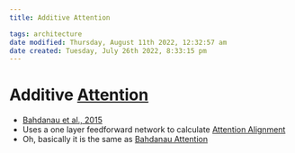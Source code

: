 ```yaml
---
title: Additive Attention

tags: architecture 
date modified: Thursday, August 11th 2022, 12:32:57 am
date created: Tuesday, July 26th 2022, 8:33:15 pm
---
```


# Additive [Attention](Attention.md)
- [Bahdanau et al., 2015](https://arxiv.org/pdf/1409.0473.pdf)
- Uses a one layer feedforward network to calculate [Attention Alignment](Attention%20Alignment.md)
- Oh, basically it is the same as [Bahdanau Attention](Bahdanau%20Attention.md)

